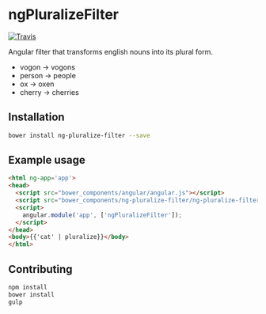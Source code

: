 # ngPluralizeFilter

[![Travis](https://img.shields.io/travis/mikaelharsjo/ngPluralizeFilter.svg?style=flat)](https://travis-ci.org/mikaelharsjo/ngPluralizeFilter)

Angular filter that transforms english nouns into its plural form.
* vogon -> vogons
* person -> people
* ox -> oxen
* cherry -> cherries

## Installation
```bash
bower install ng-pluralize-filter --save
```

## Example usage
```html
<html ng-app='app'>
<head>
  <script src="bower_components/angular/angular.js"></script>
  <script src="bower_components/ng-pluralize-filter/ng-pluralize-filter.js"></script>
  <script>
    angular.module('app', ['ngPluralizeFilter']);
  </script>
</head>
<body>{{'cat' | pluralize}}</body>
</html>
```

## Contributing
```bash
npm install
bower install
gulp
```
